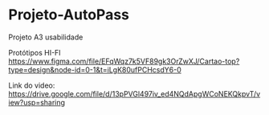 # Projeto-AutoPass
Projeto A3 usabilidade

Protótipos HI-FI
https://www.figma.com/file/EFqWqz7k5VF89gk3OrZwXJ/Cartao-top?type=design&node-id=0-1&t=iLgK80ufPCHcsdY6-0


Link do video:
https://drive.google.com/file/d/13pPVGl497iv_ed4NQdApgWCoNEKQkpvT/view?usp=sharing

